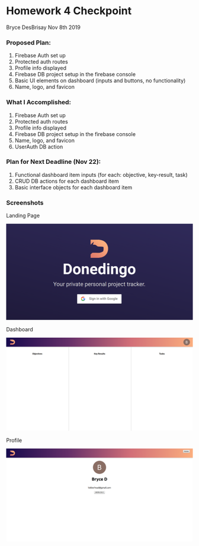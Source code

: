 # Homework 4 Checkpoint
Bryce DesBrisay
Nov 8th 2019

### Proposed Plan:
1. Firebase Auth set up
2. Protected auth routes
3. Profile info displayed
4. Firebase DB project setup in the firebase console
5. Basic UI elements on dashboard (inputs and buttons, no functionality)
6. Name, logo, and favicon

### What I Accomplished:
1. Firebase Auth set up
2. Protected auth routes
3. Profile info displayed
4. Firebase DB project setup in the firebase console
6. Name, logo, and favicon
7. UserAuth DB action

### Plan for Next Deadline (Nov 22):
1. Functional dashboard item inputs (for each: objective, key-result, task)
2. CRUD DB actions for each dashboard item
3. Basic interface objects for each dashboard item

### Screenshots

Landing Page

![Image of Landing Page](https://github.com/BDesBrisay/donedingo/blob/master/checkpoints/images/hw4-landing.png?raw=true)


Dashboard

![Dashboard](https://github.com/BDesBrisay/donedingo/blob/master/checkpoints/images/hw4-dash.png?raw=true)


Profile

![Profile](https://github.com/BDesBrisay/donedingo/blob/master/checkpoints/images/hw4-profile.png?raw=true)
